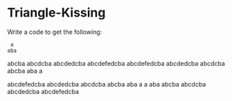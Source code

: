 # Triangle-Kissing
Write a code to get the following:

     a
    aba
   abcba
  abcdcba
 abcdedcba
abcdefedcba
abcdefedcba
 abcdedcba
  abcdcba
   abcba
    aba
     a


abcdefedcba
 abcdedcba
  abcdcba
   abcba
    aba
     a
     a
    aba
   abcba
  abcdcba
 abcdedcba
abcdefedcba
